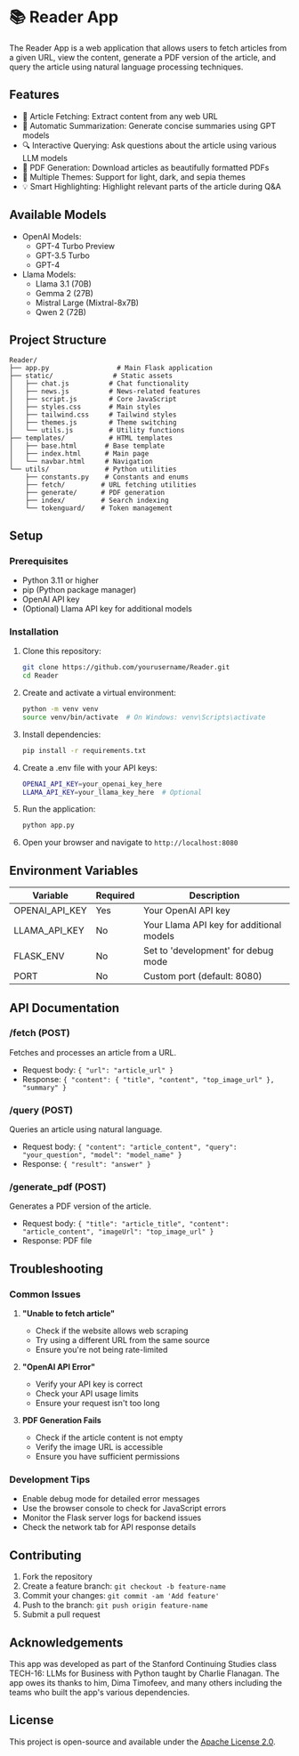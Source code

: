 # 📚 Reader App

The Reader App is a web application that allows users to fetch articles from a given URL, view the content, generate a PDF version of the article, and query the article using natural language processing techniques.

## Features

- 📰 Article Fetching: Extract content from any web URL
- 📝 Automatic Summarization: Generate concise summaries using GPT models
- 🔍 Interactive Querying: Ask questions about the article using various LLM models
- 📄 PDF Generation: Download articles as beautifully formatted PDFs
- 🎨 Multiple Themes: Support for light, dark, and sepia themes
- 💡 Smart Highlighting: Highlight relevant parts of the article during Q&A

## Available Models

- OpenAI Models:
  - GPT-4 Turbo Preview
  - GPT-3.5 Turbo
  - GPT-4
- Llama Models:
  - Llama 3.1 (70B)
  - Gemma 2 (27B)
  - Mistral Large (Mixtral-8x7B)
  - Qwen 2 (72B)

## Project Structure

```
Reader/
├── app.py                 # Main Flask application
├── static/               # Static assets
│   ├── chat.js          # Chat functionality
│   ├── news.js          # News-related features
│   ├── script.js        # Core JavaScript
│   ├── styles.css       # Main styles
│   ├── tailwind.css     # Tailwind styles
│   ├── themes.js        # Theme switching
│   └── utils.js         # Utility functions
├── templates/           # HTML templates
│   ├── base.html       # Base template
│   ├── index.html      # Main page
│   └── navbar.html     # Navigation
└── utils/              # Python utilities
    ├── constants.py    # Constants and enums
    ├── fetch/         # URL fetching utilities
    ├── generate/      # PDF generation
    ├── index/         # Search indexing
    └── tokenguard/    # Token management
```

## Setup

### Prerequisites

- Python 3.11 or higher
- pip (Python package manager)
- OpenAI API key
- (Optional) Llama API key for additional models

### Installation

1. Clone this repository:
   ```sh
   git clone https://github.com/yourusername/Reader.git
   cd Reader
   ```

2. Create and activate a virtual environment:
   ```sh
   python -m venv venv
   source venv/bin/activate  # On Windows: venv\Scripts\activate
   ```

3. Install dependencies:
   ```sh
   pip install -r requirements.txt
   ```

4. Create a .env file with your API keys:
   ```sh
   OPENAI_API_KEY=your_openai_key_here
   LLAMA_API_KEY=your_llama_key_here  # Optional
   ```

5. Run the application:
   ```sh
   python app.py
   ```

6. Open your browser and navigate to `http://localhost:8080`

## Environment Variables

| Variable | Required | Description |
|----------|----------|-------------|
| OPENAI_API_KEY | Yes | Your OpenAI API key |
| LLAMA_API_KEY | No | Your Llama API key for additional models |
| FLASK_ENV | No | Set to 'development' for debug mode |
| PORT | No | Custom port (default: 8080) |

## API Documentation

### /fetch (POST)
Fetches and processes an article from a URL.
- Request body: `{ "url": "article_url" }`
- Response: `{ "content": { "title", "content", "top_image_url" }, "summary" }`

### /query (POST)
Queries an article using natural language.
- Request body: `{ "content": "article_content", "query": "your_question", "model": "model_name" }`
- Response: `{ "result": "answer" }`

### /generate_pdf (POST)
Generates a PDF version of the article.
- Request body: `{ "title": "article_title", "content": "article_content", "imageUrl": "top_image_url" }`
- Response: PDF file

## Troubleshooting

### Common Issues

1. **"Unable to fetch article"**
   - Check if the website allows web scraping
   - Try using a different URL from the same source
   - Ensure you're not being rate-limited

2. **"OpenAI API Error"**
   - Verify your API key is correct
   - Check your API usage limits
   - Ensure your request isn't too long

3. **PDF Generation Fails**
   - Check if the article content is not empty
   - Verify the image URL is accessible
   - Ensure you have sufficient permissions

### Development Tips

- Enable debug mode for detailed error messages
- Use the browser console to check for JavaScript errors
- Monitor the Flask server logs for backend issues
- Check the network tab for API response details

## Contributing

1. Fork the repository
2. Create a feature branch: `git checkout -b feature-name`
3. Commit your changes: `git commit -am 'Add feature'`
4. Push to the branch: `git push origin feature-name`
5. Submit a pull request

## Acknowledgements

This app was developed as part of the Stanford Continuing Studies class TECH-16: LLMs for Business with Python taught by Charlie Flanagan. The app owes its thanks to him, Dima Timofeev, and many others including the teams who built the app's various dependencies.

## License

This project is open-source and available under the [Apache License 2.0](LICENSE).
